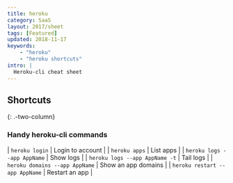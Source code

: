 ```yaml
---
title: heroku
category: SaaS
layout: 2017/sheet
tags: [Featured]
updated: 2018-11-17
keywords:
    - "heroku"
    - "heroku shortcuts"
intro: |
  Heroku-cli cheat sheet 
---
```


Shortcuts
---------
{: .-two-column}

### Handy heroku-cli commands

| `heroku login` | Login to account |
| `heroku apps` | List apps |
| `heroku logs --app AppName` | Show logs |
| `heroku logs --app AppName -t` | Tail logs |
| `heroku domains --app AppName` | Show an app domains |
| `heroku restart --app AppName` | Restart an app |